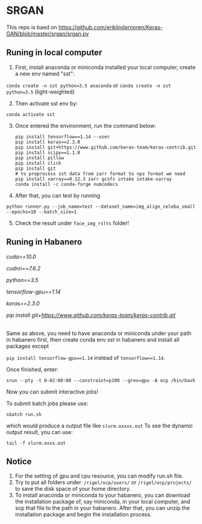 # SRGAN

This repo is baed on https://github.com/eriklindernoren/Keras-GAN/blob/master/srgan/srgan.py



## Runing in local computer

1. First, install anaconda or miniconda installed your local computer, create a new env named "sst":

`conda create -n sst python=3.5 anaconda` or `conda create -n sst python=3.5` (light-weighted)

2. Then activate sst env by:

`conda activate sst`

3. Once entered the environment, run the command below:

   ```
   pip install tensorflow==1.14 --user
   pip install keras==2.3.0
   pip install git+https://www.github.com/keras-team/keras-contrib.git
   pip install scipy==1.1.0
   pip install pillow
   pip install click
   pip install git
   # to preprocess sst data from zarr format to npz format we need
   pip install xarray==0.12.3 zarr gcsfs intake intake-xarray
   conda install -c conda-forge numcodecs
   ```

4. After that, you can test by running

`python runner.py --job_name=test --dataset_name=img_align_celeba_small --epochs=10 --batch_size=1`

5. Check the result under `face_img_rslts` folder!

## Runing in Habanero

*cuda==10.0*

*cudnn==7.6.2*

*python==3.5*

*tensorflow-gpu==1.14*

*keras==2.3.0*

*pip install git+https://www.github.com/keras-team/keras-contrib.git*

<br>
Same as above, you need to have anaconda or miniconda under your path in habanero first, then create conda env sst in habanero and install all packages except 

`pip install tensorflow-gpu==1.14` instead of `tensorflow==1.14`.



 Once finished, enter:  

`srun --pty -t 0-02:00:00 --constraint=p100 --gres=gpu -A ocp /bin/bash`

Now you can submit interactive jobs!



To submit batch jobs please use:

`sbatch run.sh`

which would produce a output file like `slurm.oxxxx.out`  To see the dynamic output result, you can use:

`tail -f slurm.oxxx.out`



## Notice 

1. For the setting of gpu and cpu resource, you can modify run.sh file. 
2. Try to put all folders under` /rigel/ocp/users/` or `/rigel/ocp/projects/` to save the disk space of your home directory. 
3. To install anaconda or miniconda to your habanero, you can download the installation package of, say miniconda, in your local computer, and scp that file to the path in your habanero. After that, you can unzip the installation package and begin the installation process. 